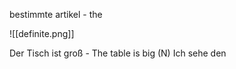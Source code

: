 bestimmte artikel - the 

![[definite.png]]


Der Tisch ist groß - The table is big (N)
Ich sehe den